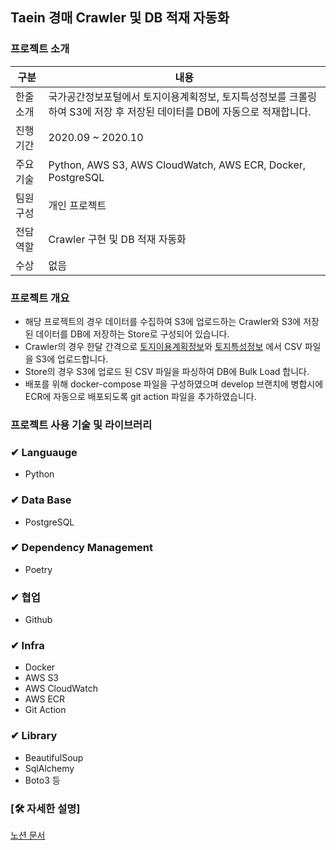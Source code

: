 ## Taein 경매 Crawler 및 DB 적재 자동화

### 프로젝트 소개
|구분|내용|
|------|---|
|한줄 소개|국가공간정보포털에서 토지이용계획정보, 토지특성정보를 크롤링하여 S3에 저장 후 저장된 데이터를 DB에 자동으로 적재합니다.|
|진행 기간|2020.09 ~ 2020.10|
|주요 기술| Python, AWS S3, AWS CloudWatch, AWS ECR, Docker, PostgreSQL|
|팀원 구성|개인 프로젝트|
|전담 역할|Crawler 구현 및 DB 적재 자동화|
|수상|없음|

### 프로젝트 개요
- 해당 프로젝트의 경우 데이터를 수집하여 S3에 업로드하는 Crawler와 S3에 저장된 데이터를 DB에 저장하는 Store로 구성되어 있습니다.
- Crawler의 경우 한달 간격으로 [토지이용계획정보](http://openapi.nsdi.go.kr/nsdi/eios/ServiceDetail.do?svcSe=F&svcId=F014)와 [토지특성정보](http://openapi.nsdi.go.kr/nsdi/eios/ServiceDetail.do?svcSe=F&svcId=F024) 에서 CSV 파일을 S3에 업로드합니다.
- Store의 경우 S3에 업로드 된 CSV 파일을 파싱하여 DB에 Bulk Load 합니다.
- 배포를 위해 docker-compose 파일을 구성하였으며 develop 브랜치에 병합시에 ECR에 자동으로 배포되도록 git action 파일을 추가하였습니다.

### 프로젝트 사용 기술 및 라이브러리


### ✔ Languauge

- Python

### ✔ Data Base

- PostgreSQL

### ✔ Dependency Management

- Poetry

### ✔ 협업

- Github

### ✔ Infra

- Docker
- AWS S3
- AWS CloudWatch
- AWS ECR
- Git Action

### ✔ Library

- BeautifulSoup
- SqlAlchemy
- Boto3 등


### [🛠 자세한 설명]

[노션 문서](https://www.notion.so/Nsdi-Crawler-DB-b672447b6d274841895b9f32a5286eef)
